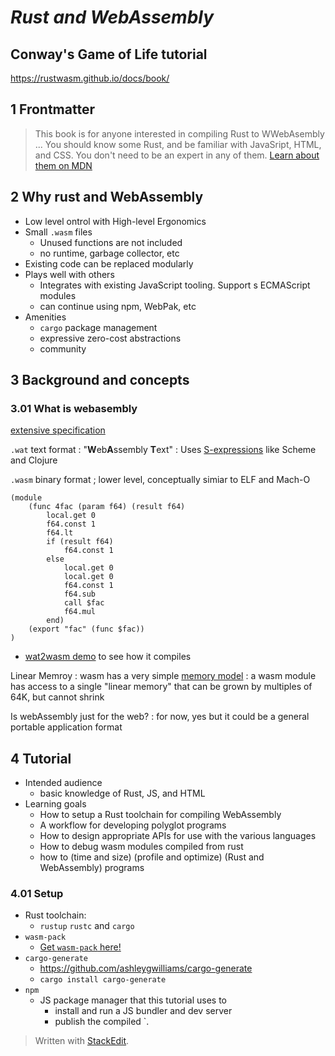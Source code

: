 
# *Rust and WebAssembly*
## Conway's Game of Life tutorial
https://rustwasm.github.io/docs/book/

## 1 Frontmatter
> This book is for anyone interested in compiling Rust to WWebAsembly ... You should know some Rust, and be familiar with JavaSript, HTML, and CSS. You don't need to be an expert in any of them.
[Learn about them on MDN](https://developer.mozilla.org/en-US/docs/Learn)

## 2 Why rust and WebAssembly

* Low level ontrol with High-level Ergonomics
* Small `.wasm` files
	* Unused functions are not included
	* no runtime, garbage collector, etc
* Existing code can be replaced modularly
* Plays well with others
	* Integrates with existing JavaScript tooling. Support s ECMAScript modules
	* can continue using npm, WebPak, etc
* Amenities
	* `cargo` package management
	* expressive zero-cost abstractions
	* community

## 3 Background and concepts
### 3.01 What is webasembly
[extensive specification](https://webassembly.github.io/spec/)

`.wat` text format
: "**W**eb**A**ssembly **T**ext"
: Uses [S-expressions](https://en.wikipedia.org/wiki/S-expression) like Scheme and Clojure

`.wasm` binary format
; lower level, conceptually simiar to ELF and Mach-O

```wat
(module
	(func 4fac (param f64) (result f64)
		local.get 0
		f64.const 1
		f64.lt
		if (result f64)
			f64.const 1
		else
			local.get 0
			local.get 0
			f64.const 1
			f64.sub
			call $fac
			f64.mul
		end)
	(export "fac" (func $fac))
)
```

* [wat2wasm demo](https://webassembly.github.io/wabt/demo/wat2wasm/) to see how it compiles

Linear Memroy
: wasm has a very simple [memory model](https://webassembly.github.io/spec/core/syntax/modules.html#syntax-mem)
: a wasm module has access to a single "linear memory" that can be grown by multiples of 64K, but cannot shrink

Is webAssembly just for the web?
: for now, yes but it could be a general portable application format

## 4 Tutorial
* Intended audience
	* basic knowledge of Rust, JS, and HTML
* Learning goals
	* How to setup a Rust toolchain for compiling WebAssembly
	* A workflow for developing polyglot programs
	* How to design appropriate APIs for use with the various languages
	* How to debug wasm modules compiled from rust
	* how to (time and size) (profile and optimize) (Rust and WebAssembly) programs 

### 4.01 Setup
* Rust toolchain:
	* `rustup` `rustc` and `cargo`
* `wasm-pack`
	* [Get  `wasm-pack`  here!](https://rustwasm.github.io/wasm-pack/installer/)
* `cargo-generate`
	* https://github.com/ashleygwilliams/cargo-generate
	* `cargo install cargo-generate`
* `npm`
	* JS package manager that this tutorial uses to
		* install and run a JS bundler and dev server
		* publish the compiled `.



> Written with [StackEdit](https://stackedit.io/).
<!--stackedit_data:
eyJoaXN0b3J5IjpbMTUzMDg0MzA4OF19
-->